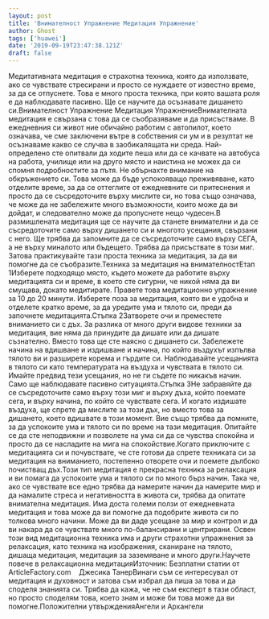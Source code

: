 ```yaml
---
layout: post
title: 'Внимателност Упражнение Медитация Упражнение'
author: Ghost
tags: ['huawei']
date: '2019-09-19T23:47:38.121Z'
draft: false
---
```


Медитативната медитация е страхотна техника, която да използвате, ако се чувствате стресирани и просто се нуждаете от известно време, за да се отпуснете. Това е много проста техника, при която вашата роля е да наблюдавате пасивно. Ще се научите да осъзнавате дишането си.Внимателност Упражнение Медитация УпражнениеВнимателната медитация е свързана с това да се съобразяваме и да присъстваме. В ежедневния си живот ние обичайно работим с автопилот, което означава, че сме заключени вътре в собствения си ум и в резултат не осъзнаваме какво се случва в заобикалящата ни среда. Най-определено сте опитвали да ходите пеша или да се качвате на автобуса на работа, училище или на друго място и наистина не можех да си спомня подробностите за пътя. Не обърнахте внимание на обкръжението си. Това може да бъде успокояващо преживяване, като отделите време, за да се оттеглите от ежедневните си притеснения и просто да се съсредоточите върху мислите си, но това също означава, че може да не забележите много възможности, които може да ви дойдат, и следователно може да пропуснете нещо чудесен.В размишлената медитация ще се научите да станете внимателни и да се съсредоточите само върху дишането си и многото усещания, свързани с него. Ще трябва да запомните да се съсредоточите само върху СЕГА, а не върху миналото или бъдещето. Трябва да присъствате в този миг. Затова практикувайте тази проста техника за медитация, за да ви помогне да се съобразите.Техника за медитация на внимателностЕтап 1Изберете подходящо място, където можете да работите върху медитацията си и време, в което сте сигурни, че никой няма да ви смущава, докато медитирате. Правете това медитационно упражнение за 10 до 20 минути. Изберете поза за медитация, която ви е удобна и отделете кратко време, за да уредите ума и тялото си, преди да започнете медитацията.Стъпка 2Затворете очи и преместете вниманието си с дъх. За разлика от много други видове техники за медитация, вие няма да принудите да дишате или да дишате съзнателно. Вместо това ще сте наясно с дишането си. Забележете начина на вдишване и издишване и начина, по който въздухът изпълва тялото ви и разширете корема и гърдите си. Наблюдавайте усещанията в тялото си като температурата на въздуха и чувствата в тялото си. Имайте предвид тези усещания, но не ги съдете по никакъв начин. Само ще наблюдавате пасивно ситуацията.Стъпка 3Не забравяйте да се съсредоточите само върху този миг и върху дъха, който поемате сега, и върху начина, по който се чувствате сега. И когато издишате въздуха, ще спрете да мислите за този дъх, но вместо това за дишането, което вдишвате в този момент. Вие също трябва да помните, за да успокоите ума и тялото си по време на тази медитация. Опитайте се да сте неподвижни и позволете на ума си да се чувства спокойна и просто да се насладите на мига на спокойствие.Когато приключите с медитацията си и почувствате, че сте готови да спрете техниката си за медитация на вниманието, постепенно отворете очи и поемете дълбоко почистващ дъх.Този тип медитация е прекрасна техника за релаксация и ви помага да успокоите ума и тялото си по много бърз начин. Така че, ако се чувствате все едно трябва да намерите начин да намерите мир и да намалите стреса и негативността в живота си, трябва да опитате внимателна медитация. Има доста големи ползи от ежедневната медитация и това може да ви помогне да подобрите живота си по толкова много начини. Може да ви даде усещане за мир и контрол и да ви накара да се чувствате много по-балансирани и центрирани. Освен този вид медитационна техника има и други страхотни упражнения за релаксация, като техника на изображения, сканиране на тялото, дишаща медитация, медитация за заземяване и много други.Научете повече в релаксационна медитацияИзточник: Безплатни статии от ArticleFactory.com    Джесика ТанерВинаги съм се интересувал от медитация и духовност и затова съм избрал да пиша за това и да споделя знанията си. Трябва да кажа, че не съм експерт в тази област, но просто споделям това, което знам и може би това може да ви помогне.Положителни утвържденияАнгели и Архангели
